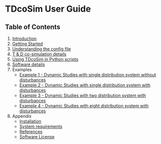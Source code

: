 # TDcoSim User Guide
## Table of Contents

1. [Introduction](user_guide_introduction.md)
3. [Getting Started](user_guide_getting_started.md)
4. [Understanding the config file](user_guide_understanding_config.md)
5. [T & D co-simulation details](user_guide_cosimulation_details.md)
6. [Using TDcoSim in Python scripts](user_guide_using_tdcosim.md)
8. [Software details](user_guide_software_details.md)
9. Examples
    * [Example 1 - Dynamic Studies with single distribution system without disturbances](Example_2.md)
    * [Example 2 - Dynamic Studies with single distribution system with disturbances](Test_cases.md)
    * [Example 3 - Dynamic Studies with two distribution system with disturbances](Example_3.md)
    * [Example 4 - Dynamic Studies with eight distribution system with disturbances](Example_4.md)
10. Appendix
    * [Installation](user_guide_installation.md)
    * [System requirements](user_guide_sys_requirements.md)
    * [References](user_guide_references.md)
    * [Software License](../LICENSE.md)

